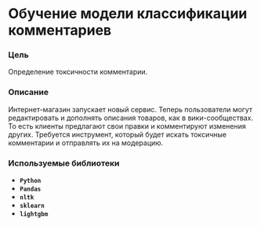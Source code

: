 # Обучение модели классификации комментариев

### Цель

Определение токсичности комментарии.

### Описание

Интернет-магазин запускает новый сервис. Теперь пользователи могут редактировать и дополнять описания товаров, как в вики-сообществах. То есть клиенты предлагают свои правки и комментируют изменения других. Требуется инструмент, который будет искать токсичные комментарии и отправлять их на модерацию.

### Используемые библиотеки
- **`Python`**
- **`Pandas`**
- **`nltk`**
- **`sklearn`**
- **`lightgbm`**
